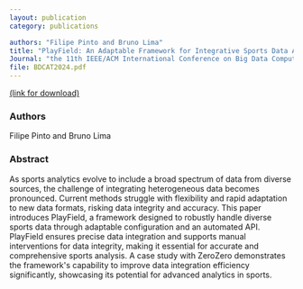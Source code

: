 ```yaml
---
layout: publication
category: publications

authors: "Filipe Pinto and Bruno Lima"
title: "PlayField: An Adaptable Framework for Integrative Sports Data Analysis"
Journal: "the 11th IEEE/ACM International Conference on Big Data Computing, Applications and Technologies (BDCAT 2024)"
file: BDCAT2024.pdf
---
```


<a href=""><i class="icon-pdf"></i> (link for download)</a>

### Authors

Filipe Pinto and Bruno Lima

### Abstract

As sports analytics evolve to include a broad spectrum of data from diverse sources, the challenge of integrating heterogeneous data becomes pronounced. Current methods struggle with flexibility and rapid adaptation to new data formats, risking data integrity and accuracy. This paper introduces PlayField, a framework designed to robustly handle diverse sports data through adaptable configuration and an automated API. PlayField ensures precise data integration and supports manual interventions for data integrity, making it essential for accurate and comprehensive sports analysis. A case study with ZeroZero demonstrates the framework's capability to improve data integration efficiency significantly, showcasing its potential for advanced analytics in sports. 

